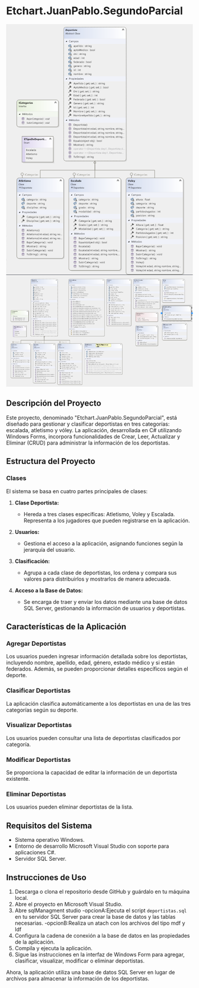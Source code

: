 # Etchart.JuanPablo.SegundoParcial

![Diagrama Principal](src/diagramaPrincipal.png)
![Diagrama Completo](src/diagramaCompleto.png)

## Descripción del Proyecto

Este proyecto, denominado "Etchart.JuanPablo.SegundoParcial", está diseñado para gestionar y clasificar deportistas en tres categorías: escalada, atletismo y vóley. La aplicación, desarrollada en C# utilizando Windows Forms, incorpora funcionalidades de Crear, Leer, Actualizar y Eliminar (CRUD) para administrar la información de los deportistas.

## Estructura del Proyecto

### Clases

El sistema se basa en cuatro partes principales de clases:

1. **Clase Deportista:**
   - Hereda a tres clases específicas: Atletismo, Voley y Escalada. Representa a los jugadores que pueden registrarse en la aplicación.

2. **Usuarios:**
   - Gestiona el acceso a la aplicación, asignando funciones según la jerarquía del usuario.

3. **Clasificación:**
   - Agrupa a cada clase de deportistas, los ordena y compara sus valores para distribuirlos y mostrarlos de manera adecuada.

4. **Acceso a la Base de Datos:**
   - Se encarga de traer y enviar los datos mediante una base de datos SQL Server, gestionando la información de usuarios y deportistas.

## Características de la Aplicación

### Agregar Deportistas
Los usuarios pueden ingresar información detallada sobre los deportistas, incluyendo nombre, apellido, edad, género, estado médico y si están federados. Además, se pueden proporcionar detalles específicos según el deporte.

### Clasificar Deportistas
La aplicación clasifica automáticamente a los deportistas en una de las tres categorías según su deporte.

### Visualizar Deportistas
Los usuarios pueden consultar una lista de deportistas clasificados por categoría.

### Modificar Deportistas
Se proporciona la capacidad de editar la información de un deportista existente.

### Eliminar Deportistas
Los usuarios pueden eliminar deportistas de la lista.

## Requisitos del Sistema

- Sistema operativo Windows.
- Entorno de desarrollo Microsoft Visual Studio con soporte para aplicaciones C#.
- Servidor SQL Server.

## Instrucciones de Uso

1. Descarga o clona el repositorio desde GitHub y guárdalo en tu máquina local.
2. Abre el proyecto en Microsoft Visual Studio.
3. Abre sqlManagment studio
-opcionA:Ejecuta el script `deportistas.sql` en tu servidor SQL Server para crear la base de datos y las tablas necesarias.
-opcionB:Realiza un atach con los archivos del tipo mdf y ldf
4. Configura la cadena de conexión a la base de datos en las propiedades de la aplicación.
5. Compila y ejecuta la aplicación.
6. Sigue las instrucciones en la interfaz de Windows Form para agregar, clasificar, visualizar, modificar o eliminar deportistas.

Ahora, la aplicación utiliza una base de datos SQL Server en lugar de archivos para almacenar la información de los deportistas.
